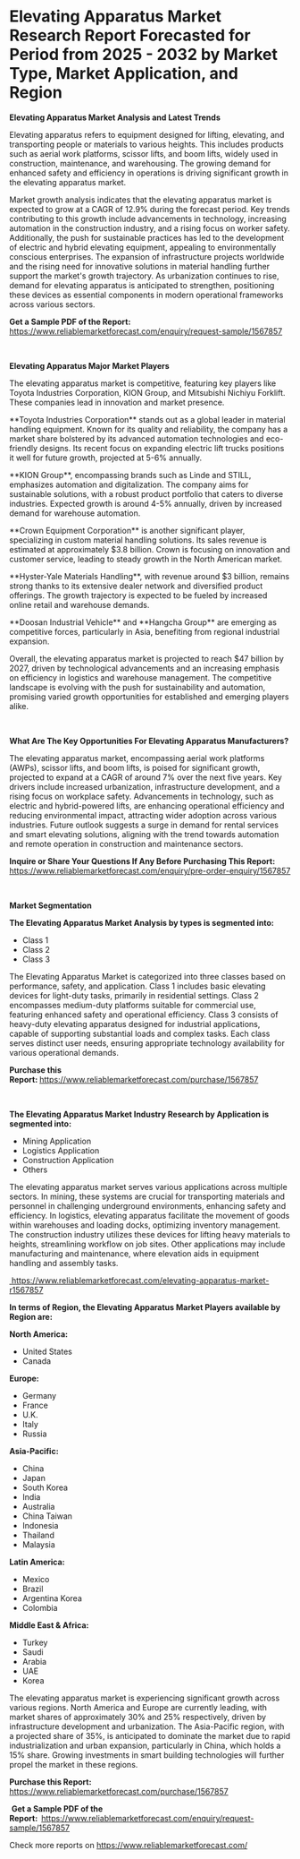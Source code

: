 <p><h1>Elevating Apparatus Market Research Report Forecasted for Period from 2025 -  2032 by Market Type, Market Application, and Region</h1></p><p><strong>Elevating Apparatus Market Analysis and Latest Trends</strong></p>
<p><p>Elevating apparatus refers to equipment designed for lifting, elevating, and transporting people or materials to various heights. This includes products such as aerial work platforms, scissor lifts, and boom lifts, widely used in construction, maintenance, and warehousing. The growing demand for enhanced safety and efficiency in operations is driving significant growth in the elevating apparatus market.</p><p>Market growth analysis indicates that the elevating apparatus market is expected to grow at a CAGR of 12.9% during the forecast period. Key trends contributing to this growth include advancements in technology, increasing automation in the construction industry, and a rising focus on worker safety. Additionally, the push for sustainable practices has led to the development of electric and hybrid elevating equipment, appealing to environmentally conscious enterprises. The expansion of infrastructure projects worldwide and the rising need for innovative solutions in material handling further support the market's growth trajectory. As urbanization continues to rise, demand for elevating apparatus is anticipated to strengthen, positioning these devices as essential components in modern operational frameworks across various sectors.</p></p>
<p><strong>Get a Sample PDF of the Report:&nbsp;</strong> <a href="https://www.reliablemarketforecast.com/enquiry/request-sample/1567857?utm_campaign=2761&utm_medium=2&utm_source=Github&utm_content=ia&utm_term=23032025&utm_id=elevating-apparatus">https://www.reliablemarketforecast.com/enquiry/request-sample/1567857</a></p>
<p>&nbsp;</p>
<p><strong>Elevating Apparatus Major Market Players</strong></p>
<p><p>The elevating apparatus market is competitive, featuring key players like Toyota Industries Corporation, KION Group, and Mitsubishi Nichiyu Forklift. These companies lead in innovation and market presence.</p><p>**Toyota Industries Corporation** stands out as a global leader in material handling equipment. Known for its quality and reliability, the company has a market share bolstered by its advanced automation technologies and eco-friendly designs. Its recent focus on expanding electric lift trucks positions it well for future growth, projected at 5-6% annually.</p><p>**KION Group**, encompassing brands such as Linde and STILL, emphasizes automation and digitalization. The company aims for sustainable solutions, with a robust product portfolio that caters to diverse industries. Expected growth is around 4-5% annually, driven by increased demand for warehouse automation.</p><p>**Crown Equipment Corporation** is another significant player, specializing in custom material handling solutions. Its sales revenue is estimated at approximately $3.8 billion. Crown is focusing on innovation and customer service, leading to steady growth in the North American market.</p><p>**Hyster-Yale Materials Handling**, with revenue around $3 billion, remains strong thanks to its extensive dealer network and diversified product offerings. The growth trajectory is expected to be fueled by increased online retail and warehouse demands.</p><p>**Doosan Industrial Vehicle** and **Hangcha Group** are emerging as competitive forces, particularly in Asia, benefiting from regional industrial expansion. </p><p>Overall, the elevating apparatus market is projected to reach $47 billion by 2027, driven by technological advancements and an increasing emphasis on efficiency in logistics and warehouse management. The competitive landscape is evolving with the push for sustainability and automation, promising varied growth opportunities for established and emerging players alike.</p></p>
<p>&nbsp;</p>
<p><strong>What Are The Key Opportunities For Elevating Apparatus Manufacturers?</strong></p>
<p><p>The elevating apparatus market, encompassing aerial work platforms (AWPs), scissor lifts, and boom lifts, is poised for significant growth, projected to expand at a CAGR of around 7% over the next five years. Key drivers include increased urbanization, infrastructure development, and a rising focus on workplace safety. Advancements in technology, such as electric and hybrid-powered lifts, are enhancing operational efficiency and reducing environmental impact, attracting wider adoption across various industries. Future outlook suggests a surge in demand for rental services and smart elevating solutions, aligning with the trend towards automation and remote operation in construction and maintenance sectors.</p></p>
<p><strong>Inquire or Share Your Questions If Any Before Purchasing This Report:</strong> <a href="https://www.reliablemarketforecast.com/enquiry/pre-order-enquiry/1567857?utm_campaign=2761&utm_medium=2&utm_source=Github&utm_content=ia&utm_term=23032025&utm_id=elevating-apparatus">https://www.reliablemarketforecast.com/enquiry/pre-order-enquiry/1567857</a></p>
<p>&nbsp;</p>
<p><strong>Market Segmentation</strong></p>
<p><strong>The Elevating Apparatus Market Analysis by types is segmented into:</strong></p>
<p><ul><li>Class 1</li><li>Class 2</li><li>Class 3</li></ul></p>
<p><p>The Elevating Apparatus Market is categorized into three classes based on performance, safety, and application. Class 1 includes basic elevating devices for light-duty tasks, primarily in residential settings. Class 2 encompasses medium-duty platforms suitable for commercial use, featuring enhanced safety and operational efficiency. Class 3 consists of heavy-duty elevating apparatus designed for industrial applications, capable of supporting substantial loads and complex tasks. Each class serves distinct user needs, ensuring appropriate technology availability for various operational demands.</p></p>
<p><strong>Purchase this Report:&nbsp;</strong><a href="https://www.reliablemarketforecast.com/purchase/1567857?utm_campaign=2761&utm_medium=2&utm_source=Github&utm_content=ia&utm_term=23032025&utm_id=elevating-apparatus">https://www.reliablemarketforecast.com/purchase/1567857</a></p>
<p>&nbsp;</p>
<p><strong>The Elevating Apparatus Market Industry Research by Application is segmented into:</strong></p>
<p><ul><li>Mining Application</li><li>Logistics Application</li><li>Construction Application</li><li>Others</li></ul></p>
<p><p>The elevating apparatus market serves various applications across multiple sectors. In mining, these systems are crucial for transporting materials and personnel in challenging underground environments, enhancing safety and efficiency. In logistics, elevating apparatus facilitate the movement of goods within warehouses and loading docks, optimizing inventory management. The construction industry utilizes these devices for lifting heavy materials to heights, streamlining workflow on job sites. Other applications may include manufacturing and maintenance, where elevation aids in equipment handling and assembly tasks.</p></p>
<p><a href="https://www.reliablemarketforecast.com/elevating-apparatus-market-r1567857?utm_campaign=2761&utm_medium=2&utm_source=Github&utm_content=ia&utm_term=23032025&utm_id=elevating-apparatus">&nbsp;https://www.reliablemarketforecast.com/elevating-apparatus-market-r1567857</a></p>
<p><strong>In terms of Region, the Elevating Apparatus Market Players available by Region are:</strong></p>
<p>
    <p> <strong> North America: </strong>
        <ul>
            <li>United States</li>
            <li>Canada</li>
        </ul>
        </p> 
    <p> <strong> Europe: </strong>
        <ul>
            <li>Germany</li>
            <li>France</li>
            <li>U.K.</li>
            <li>Italy</li>
            <li>Russia</li>
        </ul>
        </p> 
    <p> <strong> Asia-Pacific: </strong>
        <ul>
            <li>China</li>
            <li>Japan</li>
            <li>South Korea</li>
            <li>India</li>
            <li>Australia</li>
            <li>China Taiwan</li>
            <li>Indonesia</li>
            <li>Thailand</li>
            <li>Malaysia</li>
        </ul>
        </p> 
    <p> <strong> Latin America: </strong>
        <ul>
            <li>Mexico</li>
            <li>Brazil</li>
            <li>Argentina Korea</li>
            <li>Colombia</li>
        </ul>
        </p> 
    <p> <strong> Middle East & Africa: </strong>
        <ul>
            <li>Turkey</li>
            <li>Saudi</li>
            <li>Arabia</li>
            <li>UAE</li>
            <li>Korea</li>
        </ul>
    </p>
    </p>
<p><p>The elevating apparatus market is experiencing significant growth across various regions. North America and Europe are currently leading, with market shares of approximately 30% and 25% respectively, driven by infrastructure development and urbanization. The Asia-Pacific region, with a projected share of 35%, is anticipated to dominate the market due to rapid industrialization and urban expansion, particularly in China, which holds a 15% share. Growing investments in smart building technologies will further propel the market in these regions.</p></p>
<p><strong>Purchase this Report: </strong><a href="https://www.reliablemarketforecast.com/purchase/1567857?utm_campaign=2761&utm_medium=2&utm_source=Github&utm_content=ia&utm_term=23032025&utm_id=elevating-apparatus">https://www.reliablemarketforecast.com/purchase/1567857</a></p>
<p>&nbsp;<strong>Get a Sample PDF of the Report:&nbsp;&nbsp;</strong><a href="https://www.reliablemarketforecast.com/enquiry/request-sample/1567857?utm_campaign=2761&utm_medium=2&utm_source=Github&utm_content=ia&utm_term=23032025&utm_id=elevating-apparatus">https://www.reliablemarketforecast.com/enquiry/request-sample/1567857</a></p>
<p><strong></strong></p>
<p>Check more reports on <a href="https://www.reliablemarketforecast.com/?utm_campaign=2761&utm_medium=2&utm_source=Github&utm_content=ia&utm_term=23032025&utm_id=elevating-apparatus">https://www.reliablemarketforecast.com/</a></p>